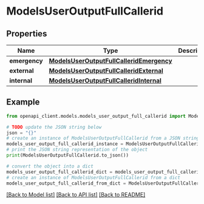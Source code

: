 # ModelsUserOutputFullCallerid


## Properties

Name | Type | Description | Notes
------------ | ------------- | ------------- | -------------
**emergency** | [**ModelsUserOutputFullCalleridEmergency**](ModelsUserOutputFullCalleridEmergency.md) |  | [optional] 
**external** | [**ModelsUserOutputFullCalleridExternal**](ModelsUserOutputFullCalleridExternal.md) |  | [optional] 
**internal** | [**ModelsUserOutputFullCalleridInternal**](ModelsUserOutputFullCalleridInternal.md) |  | [optional] 

## Example

```python
from openapi_client.models.models_user_output_full_callerid import ModelsUserOutputFullCallerid

# TODO update the JSON string below
json = "{}"
# create an instance of ModelsUserOutputFullCallerid from a JSON string
models_user_output_full_callerid_instance = ModelsUserOutputFullCallerid.from_json(json)
# print the JSON string representation of the object
print(ModelsUserOutputFullCallerid.to_json())

# convert the object into a dict
models_user_output_full_callerid_dict = models_user_output_full_callerid_instance.to_dict()
# create an instance of ModelsUserOutputFullCallerid from a dict
models_user_output_full_callerid_from_dict = ModelsUserOutputFullCallerid.from_dict(models_user_output_full_callerid_dict)
```
[[Back to Model list]](../README.md#documentation-for-models) [[Back to API list]](../README.md#documentation-for-api-endpoints) [[Back to README]](../README.md)



